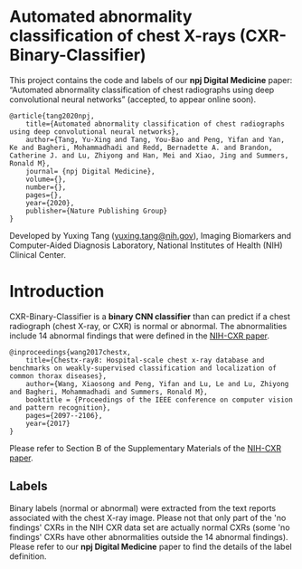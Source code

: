# Automated abnormality classification of chest X-rays (CXR-Binary-Classifier) 

This project contains the code and labels of our **npj Digital Medicine** paper: “Automated abnormality classification of chest radiographs using deep convolutional neural networks” (accepted, to appear online soon).

    @article{tang2020npj,
        title={Automated abnormality classification of chest radiographs using deep convolutional neural networks},
        author={Tang, Yu-Xing and Tang, You-Bao and Peng, Yifan and Yan, Ke and Bagheri, Mohammadhadi and Redd, Bernadette A. and Brandon, Catherine J. and Lu, Zhiyong and Han, Mei and Xiao, Jing and Summers, Ronald M},
        journal= {npj Digital Medicine},
        volume={},
        number={},
        pages={},
        year={2020},
        publisher={Nature Publishing Group}
    }

Developed by Yuxing Tang (yuxing.tang@nih.gov), Imaging Biomarkers and Computer-Aided Diagnosis Laboratory, National Institutes of Health (NIH) Clinical Center.

# Introduction

CXR-Binary-Classifier is a **binary CNN classifier** than can predict if a chest radiograph (chest X-ray, or CXR) is normal or abnormal. The abnormalities include 14 abnormal findings that were defined in the [NIH-CXR paper](https://nihcc.app.box.com/v/ChestXray-NIHCC/file/256057377774).

    @inproceedings{wang2017chestx,
        title={Chestx-ray8: Hospital-scale chest x-ray database and benchmarks on weakly-supervised classification and localization of common thorax diseases},
        author={Wang, Xiaosong and Peng, Yifan and Lu, Le and Lu, Zhiyong and Bagheri, Mohammadhadi and Summers, Ronald M},
        booktitle = {Proceedings of the IEEE conference on computer vision and pattern recognition},
        pages={2097--2106},
        year={2017}
    }
Please refer to Section B of the Supplementary Materials of the [NIH-CXR paper](https://nihcc.app.box.com/v/ChestXray-NIHCC/file/256057377774).


## Labels

Binary labels (normal or abnormal) were extracted from the text reports associated with the chest X-ray image. Please not that only part of the 'no findings' CXRs in the NIH CXR data set are actually normal CXRs (some 'no findings' CXRs have other abnormalities outside the 14 abnormal findings). Please refer to our **npj Digital Medicine** paper to find the details of the label definition.
